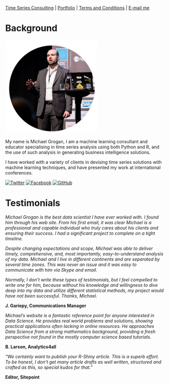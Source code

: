 [Time Series Consulting](timeseries.md) |
[Portfolio](portfolio.md) |
[Terms and Conditions](termsandconditions.md) |
[E-mail me](mailto:michael@michaeljgrogan.com)

# Background

![profile](resize-0251.jpg)

My name is Michael Grogan, I am a machine learning consultant and educator specialising in time series analysis using both Python and R, and the use of such analysis in generating business intelligence solutions.

I have worked with a variety of clients in devising time series solutions with machine learning techniques, and have presented my work at international conferences.

<!-- Please don't remove this: Grab your social icons from https://github.com/carlsednaoui/gitsocial -->

<!-- display the social media buttons in your README -->

[![Twitter][1.1]][1]
[![Facebook][2.1]][2]
[![GitHub][6.1]][6]


<!-- links to social media icons -->
<!-- no need to change these -->

<!-- icons with padding -->

[1.1]: http://i.imgur.com/tXSoThF.png (twitter icon with padding)
[2.1]: http://i.imgur.com/P3YfQoD.png (facebook icon with padding)
[6.1]: http://i.imgur.com/0o48UoR.png (github icon with padding)

<!-- icons without padding -->

[1.2]: http://i.imgur.com/wWzX9uB.png (twitter icon without padding)
[2.2]: http://i.imgur.com/fep1WsG.png (facebook icon without padding)
[6.2]: http://i.imgur.com/9I6NRUm.png (github icon without padding)


<!-- links to your social media accounts -->
<!-- update these accordingly -->

[1]: http://www.twitter.com/MGCodesandStats
[2]: http://www.facebook.com/MGCodesandStats
[6]: http://www.github.com/MGCodesandStats

<!-- Please don't remove this: Grab your social icons from https://github.com/carlsednaoui/gitsocial -->

# Testimonials

_Michael Grogan is the best data scientist I have ever worked with. I found him through his web site. From his first email, it was clear Michael is a professional and capable individual who truly cares about his clients and ensuring their success. I had a significant project to complete on a tight timeline._

_Despite changing expectations and scope, Michael was able to deliver timely, comprehensive, and, most importantly, easy-to-understand analysis of my data. Michael and I live in different continents and are separated by several time zones. This was never an issue and it was easy to communicate with him via Skype and email._

_Normally, I don’t write these types of testimonials, but I feel compelled to write one for him, because without his knowledge and willingness to dive deep into my data and utilize different statistical methods, my project would have not been successful. Thanks, Michael._

**J. Gariepy, Communications Manager**


_Michael’s website is a fantastic reference point for anyone interested in Data Science. He provides real world problems and solutions, showing practical applications often lacking in online resources. He approaches Data Science from a strong mathematics background, providing a fresh perspective not found in the mostly computer science based tutorials._

**B. Larson, Analytics4all**


_“We certainly want to publish your R-Shiny article. This is a superb effort. To be honest, I don’t get many article drafts as well written, structured and crafted as this, so special kudos for that.”_

**Editor, Sitepoint**
